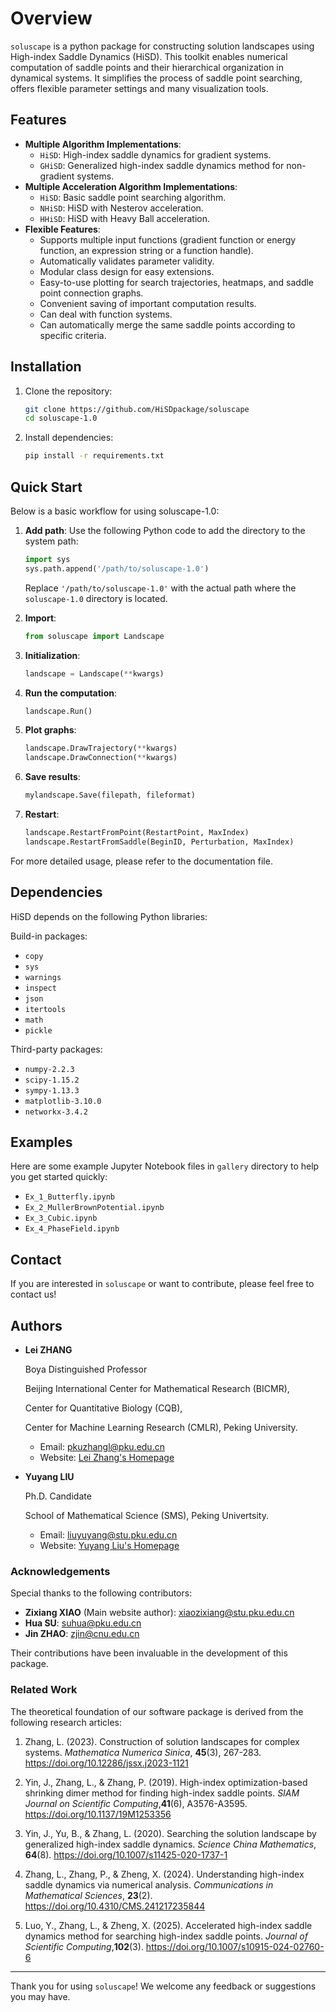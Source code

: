 # Overview

`soluscape` is a python package for constructing solution landscapes using High-index Saddle Dynamics (HiSD). This toolkit enables numerical computation of saddle points and their hierarchical organization in dynamical systems. It simplifies the process of saddle point searching, offers flexible parameter settings and many visualization tools.

## Features

- **Multiple Algorithm Implementations**:
  - `HiSD`: High-index saddle dynamics for gradient systems.
  - `GHiSD`: Generalized high-index saddle dynamics method for non-gradient systems.
- **Multiple Acceleration Algorithm Implementations**:
  - `HiSD`: Basic saddle point searching algorithm.
  - `NHiSD`: HiSD with Nesterov acceleration.
  - `HHiSD`: HiSD with Heavy Ball acceleration.
- **Flexible Features**:
  - Supports multiple input functions (gradient function or energy function, an expression string or a function handle).
  - Automatically validates parameter validity.
  - Modular class design for easy extensions.
  - Easy-to-use plotting for search trajectories, heatmaps, and saddle point connection graphs.
  - Convenient saving of important computation results.
  - Can deal with function systems.
  - Can automatically merge the same saddle points according to specific criteria.

## Installation

1. Clone the repository:
   ```bash
   git clone https://github.com/HiSDpackage/soluscape
   cd soluscape-1.0
   ```

2. Install dependencies:
   ```bash
   pip install -r requirements.txt
   ```

## Quick Start

Below is a basic workflow for using soluscape-1.0:

1. **Add path**:
   Use the following Python code to add the directory to the system path:

   ```python
   import sys
   sys.path.append('/path/to/soluscape-1.0')
   ```

   Replace `'/path/to/soluscape-1.0'` with the actual path where the `soluscape-1.0` directory is located.

2. **Import**:
   ```python
   from soluscape import Landscape
   ```

3. **Initialization**:
   ```python
   landscape = Landscape(**kwargs)
   ```

4. **Run the computation**:
   ```python
   landscape.Run()
   ```

5. **Plot graphs**:
   ```python
   landscape.DrawTrajectory(**kwargs)
   landscape.DrawConnection(**kwargs)
   ```

6. **Save results**:
   ```python
   mylandscape.Save(filepath, fileformat)
   ```

7. **Restart**:
   ```python
   landscape.RestartFromPoint(RestartPoint, MaxIndex)
   landscape.RestartFromSaddle(BeginID, Perturbation, MaxIndex)
   ```

For more detailed usage, please refer to the documentation file.

## Dependencies

HiSD depends on the following Python libraries:

Build-in packages:
- `copy`
- `sys`
- `warnings`
- `inspect`
- `json`
- `itertools`
- `math`
- `pickle`

Third-party packages:
- `numpy-2.2.3`
- `scipy-1.15.2`
- `sympy-1.13.3`
- `matplotlib-3.10.0`
- `networkx-3.4.2`

## Examples

Here are some example Jupyter Notebook files in `gallery` directory to help you get started quickly:

- `Ex_1_Butterfly.ipynb`
- `Ex_2_MullerBrownPotential.ipynb`
- `Ex_3_Cubic.ipynb`
- `Ex_4_PhaseField.ipynb`

## Contact

If you are interested in `soluscape` or want to contribute, please feel free to contact us!

## Authors

- **Lei ZHANG**

  Boya Distinguished Professor

  Beijing International Center for Mathematical Research (BICMR),

  Center for Quantitative Biology (CQB),
  
  Center for Machine Learning Research (CMLR), Peking University.

  - Email: [pkuzhangl@pku.edu.cn](mailto:pkuzhangl@pku.edu.cn)  
  - Website: [Lei Zhang's Homepage](http://faculty.bicmr.pku.edu.cn/~zhanglei/)

- **Yuyang LIU**
  
  Ph.D. Candidate

  School of Mathematical Science (SMS), Peking Univertsity.

  - Email: [liuyuyang@stu.pku.edu.cn](mailto:liuyuyang@stu.pku.edu.cn)  
  - Website: [Yuyang Liu's Homepage](https://liuonly1121.github.io/)


### Acknowledgements

Special thanks to the following contributors:
- **Zixiang XIAO** (Main website author): [xiaozixiang@stu.pku.edu.cn](mailto:xiaozixiang@stu.pku.edu.cn)
- **Hua SU**: [suhua@pku.edu.cn](mailto:suhua@pku.edu.cn)
- **Jin ZHAO**: [zjin@cnu.edu.cn](mailto:zjin@cnu.edu.cn)

Their contributions have been invaluable in the development of this package.


### Related Work

The theoretical foundation of our software package is derived from the following research articles:

1. Zhang, L. (2023). Construction of solution landscapes for complex systems. _Mathematica Numerica Sinica_, ​**45**(3), 267-283. https://doi.org/10.12286/jssx.j2023-1121

2. Yin, J., Zhang, L., & Zhang, P. (2019). High-index optimization-based shrinking dimer method for finding high-index saddle points. _SIAM Journal on Scientific Computing_, ​**41**(6), A3576-A3595. https://doi.org/10.1137/19M1253356

3. Yin, J., Yu, B., & Zhang, L. (2020). Searching the solution landscape by generalized high-index saddle dynamics. _Science China Mathematics_, ​**64**(8). https://doi.org/10.1007/s11425-020-1737-1

4. Zhang, L., Zhang, P., & Zheng, X. (2024). Understanding high-index saddle dynamics via numerical analysis. _Communications in Mathematical Sciences_, ​**23**(2). https://doi.org/10.4310/CMS.241217235844

5. Luo, Y., Zhang, L., & Zheng, X. (2025). Accelerated high-index saddle dynamics method for searching high-index saddle points. _Journal of Scientific Computing_, ​**102**(3). https://doi.org/10.1007/s10915-024-02760-6

---

Thank you for using `soluscape`! We welcome any feedback or suggestions you may have.
